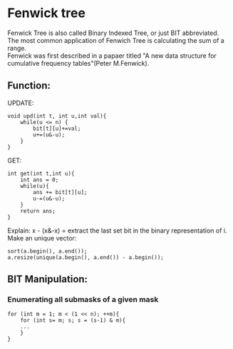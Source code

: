 # Fenwick tree  
Fenwick Tree is also called Binary Indexed Tree, or just BIT abbreviated.  
The most common application of Fenwich Tree is calculating the sum of a range.  
Fenwick was first described in a papaer titled "A new data structure for cumulative frequency tables"(Peter M.Fenwick).  
## Function:
UPDATE:  
```
void upd(int t, int u,int val){
	while(u <= n) {
		bit[t][u]+=val;
		u+=(u&-u);
	}
}
```  
GET:  
```
int get(int t,int u){
	int ans = 0;
	while(u){
		ans += bit[t][u];
		u-=(u&-u);
	}
	return ans;
}
```  
Explain: x - (x&-x) = extract the last set bit in the binary representation of i.  
Make an unique vector:
```
sort(a.begin(), a.end());
a.resize(unique(a.begin(), a.end()) - a.begin());
```  
## BIT Manipulation:  
### Enumerating all submasks of a given mask  
```
for (int m = 1; m < (1 << n); ++m){
	for (int s= m; s; s = (s-1) & m){
	...
	}
}
```  


